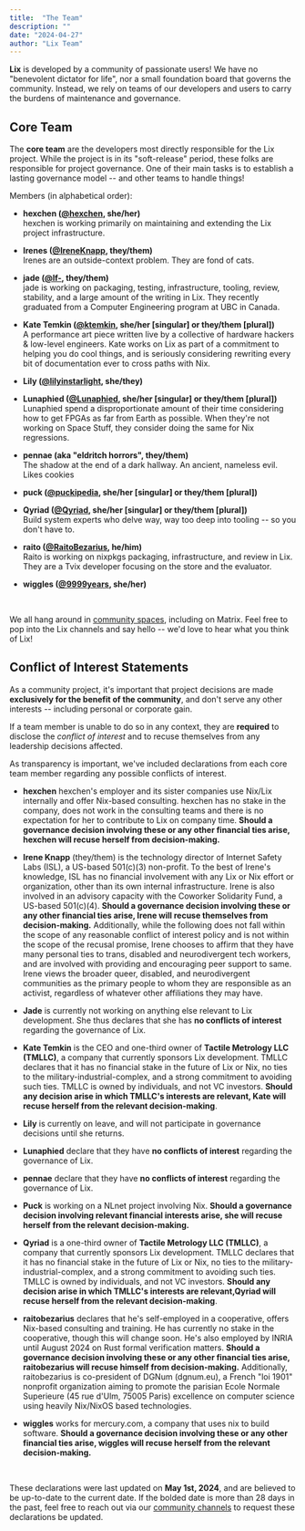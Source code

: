 ```yaml
---
title:  "The Team"
description: ""
date: "2024-04-27"
author: "Lix Team"
---
```


**Lix** is developed by a community of passionate users! We have no "benevolent dictator for life",
nor a small foundation board that governs the community. Instead, we rely on teams of our developers
and users to carry the burdens of maintenance and governance.

## Core Team

The **core team** are the developers most directly responsible for the Lix project. While the project
is in its "soft-release" period, these folks are responsible for project governance. One of their main
tasks is to establish a lasting governance model -- and other teams to handle things!

Members (in alphabetical order):

- **hexchen ([@hexchen](https://github.com/hexchen), she/her)**  
  hexchen is working primarily on maintaining and extending the Lix project infrastructure.

- **Irenes ([@IreneKnapp](https://github.com/IreneKnapp), they/them)**  
  Irenes are an outside-context problem. They are fond of cats.

- **jade ([@lf-](https://github.com/lf-), they/them)**  
  jade is working on packaging, testing, infrastructure, tooling, review, stability, and a large amount of 
  the writing in Lix. They recently graduated from a Computer Engineering program at UBC in Canada.

- **Kate Temkin ([@ktemkin](https://github.com/ktemkin), she/her [singular] or they/them [plural])**  
  A performance art piece written live by a collective of hardware hackers & low-level engineers. 
  Kate works on Lix as part of a commitment to helping you do cool things, and is seriously considering
  rewriting every bit of documentation ever to cross paths with Nix.
  
- **Lily ([@lilyinstarlight](https://github.com/lilyinstarlight), she/they)**

- **Lunaphied ([@Lunaphied](https://github.com/lunaphied), she/her [singular] or they/them [plural])**  
  Lunaphied spend a disproportionate amount of their time considering how to get FPGAs as far from Earth as possible.
  When they're not working on Space Stuff, they consider doing the same for Nix regressions.

- **pennae (aka "eldritch horrors", they/them)**  
  The shadow at the end of a dark hallway. An ancient, nameless evil. Likes cookies

- **puck ([@puckipedia](https://github.com/puckipedia), she/her [singular] or they/them [plural])**

- **Qyriad ([@Qyriad](https://github.com/Qyriad), she/her [singular] or they/them [plural])**  
  Build system experts who delve way, way too deep into tooling -- so you don't have to. 

- **raito ([@RaitoBezarius](https://github.com/RaitoBezarius), he/him)**  
  Raito is working on nixpkgs packaging, infrastructure, and review in Lix. 
  They are a Tvix developer focusing on the store and the evaluator.

- **wiggles ([@9999years](https://github.com/9999years), she/her)**

<br/>

We all hang around in [community spaces](/community), including on Matrix. Feel free to pop into
the Lix channels and say hello -- we'd love to hear what you think of Lix!

## Conflict of Interest Statements

As a community project, it's important that project decisions are made **exclusively for the
benefit of the community**, and don't serve any other interests -- including personal or corporate gain.

If a team member is unable to do so in any context, they are **required** to disclose the _conflict of interest_
and to recuse themselves from any leadership decisions affected.

As transparency is important, we've included declarations from each core team member regarding any possible
conflicts of interest.

- **hexchen**
  hexchen's employer and its sister companies use Nix/Lix internally and offer Nix-based consulting.
  hexchen has no stake in the company, does not work in the consulting teams and there is no
  expectation for her to contribute to Lix on company time. **Should a governance decision involving
  these or any other financial ties arise, hexchen will recuse herself from decision-making.**

- **Irene Knapp** (they/them) is the technology director of Internet Safety Labs (ISL), a US-based 501(c)(3) 
  non-profit. To the best of Irene's knowledge, ISL has no financial involvement with any Lix or Nix 
  effort or organization, other than its own internal infrastructure. 
  Irene is also involved in an advisory capacity with the Coworker Solidarity Fund, a US-based 501(c)(4). 
  **Should a governance decision involving these or any other financial ties arise, Irene will recuse themselves 
  from decision-making.** Additionally, while the following does not fall within the scope of any reasonable
  conflict of interest policy and is not within the scope of the recusal promise, 
  Irene chooses to affirm that they have many personal ties to trans, disabled and 
  neurodivergent tech workers, and are involved with providing and encouraging peer support to same. 
  Irene views the broader queer, disabled, and neurodivergent communities as the primary people to whom 
  they are responsible as an activist, regardless of whatever other affiliations they may have.

- **Jade** is currently not working on anything else relevant to Lix development. 
  She thus declares that she has **no conflicts of interest** regarding the governance of Lix. 

- **Kate Temkin** is the CEO and one-third owner of **Tactile Metrology LLC (TMLLC)**, a company that currently 
  sponsors Lix development. TMLLC declares that it has no financial stake in the future of Lix or Nix,
  no ties to the military-industrial-complex, and a strong commitment to avoiding such ties. TMLLC is
  owned by individuals, and not VC investors. **Should any decision arise in which TMLLC's interests are
  relevant, Kate will recuse herself from the relevant decision-making**.

- **Lily** is currently on leave, and will not participate in governance decisions until she returns.

- **Lunaphied** declare that they have **no conflicts of interest** regarding the governance of Lix.

- **pennae** declare that they have **no conflicts of interest** regarding the governance of Lix. 

- **Puck** is working on a NLnet project involving Nix. **Should a governance decision involving relevant 
  financial interests arise, she will recuse herself from the relevant decision-making.**

- **Qyriad** is a one-third owner of **Tactile Metrology LLC (TMLLC)**, a company that currently 
  sponsors Lix development. TMLLC declares that it has no financial stake in the future of Lix or Nix,
  no ties to the military-industrial-complex, and a strong commitment to avoiding such ties. TMLLC is
  owned by individuals, and not VC investors. **Should any decision arise in which TMLLC's interests are 
  relevant,Qyriad will recuse herself from the relevant decision-making**.

- **raitobezarius** declares that he's self-employed in a cooperative, offers Nix-based consulting and training. 
  He has currently no stake in the cooperative, though this will change soon. He's also employed by INRIA until
  August 2024 on Rust formal verification matters. **Should a governance decision involving these or any other 
  financial ties arise, raitobezarius will recuse himself from decision-making.**
  Additionally, raitobezarius is co-president of DGNum (dgnum.eu), a French "loi 1901" nonprofit organization 
  aiming to promote the parisian Ecole Normale Superieure (45 rue d'Ulm, 75005 Paris) excellence on computer 
  science using heavily Nix/NixOS based technologies.

- **wiggles** works for mercury.com, a company that uses nix to build software. **Should a governance decision involving these or any other financial ties arise, wiggles will recuse herself from the relevant decision-making.**

<br />

These declarations were last updated on **May 1st, 2024**, and are believed to be up-to-date to the current date. 
If the bolded date is more than 28 days in the past, feel free to reach out via our 
[community channels](/community) to request these declarations be updated.

